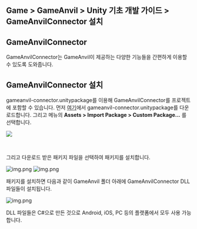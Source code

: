 ## Game > GameAnvil > Unity 기초 개발 가이드 > GameAnvilConnector 설치

## GameAnvilConnector

GameAnvilConnector는 GameAnvil이 제공하는 다양한 기능들을 간편하게 이용할 수 있도록 도와줍니다.

## GameAnvilConnector 설치

gameanvil-connector.unitypackage를 이용해 GameAnvilConnector를 프로젝트에 포함할 수 있습니다. 먼저 [여기](https://static.toastoven.net/prod_gameanvil/files/gameanvil-connector.unitypackage)에서 gameanvil-connector.unitypackage를 다운로드합니다. 그리고 메뉴의 **Assets > Import Package > Custom Package...** 를 선택합니다.

![](https://kr1-api-object-storage.nhncloudservice.com/v1/AUTH_2acdfabf4efe4efc8a04c00b348110c9/cdn_origin/prod_gameanvil/images/v2_0/unity-basic/01-install/01-import.png)

<br>

그리고 다운로드 받은 패키지 파일을 선택하여 패키지를 설치합니다.

![img.png](https://kr1-api-object-storage.nhncloudservice.com/v1/AUTH_2acdfabf4efe4efc8a04c00b348110c9/cdn_origin/prod_gameanvil/images/v2_0/unity-basic/01-install/02-select-package.png)
![img.png](https://kr1-api-object-storage.nhncloudservice.com/v1/AUTH_2acdfabf4efe4efc8a04c00b348110c9/cdn_origin/prod_gameanvil/images/v2_0/unity-basic/01-install/03-files.png)
<br>

패키지를 설치하면 다음과 같이 GameAnvil 폴더 아래에 GameAnvilConnector DLL 파일들이 설치됩니다.


![img.png](https://kr1-api-object-storage.nhncloudservice.com/v1/AUTH_2acdfabf4efe4efc8a04c00b348110c9/cdn_origin/prod_gameanvil/images/v2_0/unity-basic/01-install/04-gameanvil.png)
<br>

DLL 파일들은 C#으로 만든 것으로 Android, iOS, PC 등의 플랫폼에서 모두 사용 가능합니다.


